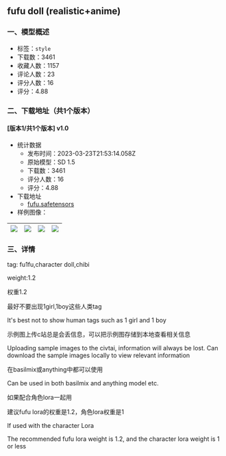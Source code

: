 ## fufu doll (realistic+anime)
### 一、模型概述

- 标签：`style`
- 下载数：3461
- 收藏人数：1157
- 评论人数：23
- 评分人数：16
- 评分：4.88

### 二、下载地址（共1个版本）

#### [版本1/共1个版本] v1.0

- 统计数据
  - 发布时间：2023-03-23T21:53:14.058Z
  - 原始模型：SD 1.5
  - 下载数：3461
  - 评分人数：16
  - 评分：4.88
- 下载地址
  - [fufu.safetensors](https://civitai.com/api/download/models/26696)
- 样例图像：

| <img src="https://image.civitai.com/xG1nkqKTMzGDvpLrqFT7WA/ed57c1c0-415e-468f-bee2-5d17b5073e00/width=450/294357.jpeg" /> | <img src="https://image.civitai.com/xG1nkqKTMzGDvpLrqFT7WA/ba35a059-920f-402d-efe0-ae182c6f0200/width=450/294356.jpeg" /> | <img src="https://image.civitai.com/xG1nkqKTMzGDvpLrqFT7WA/95d8e9cd-5950-4324-6a41-332b8ef0e600/width=450/294355.jpeg" /> | <img src="https://image.civitai.com/xG1nkqKTMzGDvpLrqFT7WA/ebe2d6d8-5ecb-4da8-70d8-b7cf3e432400/width=450/301918.jpeg" /> |
| ---- | ---- | ---- | ---- |


### 三、详情
<p>tag: fu1fu,character doll,chibi</p><p>weight:1.2</p><p>权重1.2</p><p></p><p>最好不要出现1girl,1boy这些人类tag</p><p>It's best not to show human tags such as 1 girl and 1 boy</p><p></p><p>示例图上传c站总是会丢信息，可以把示例图存储到本地查看相关信息</p><p>Uploading sample images to the civtai, information will always be lost. Can download the sample images locally to view relevant information</p><p></p><p>在basilmix或anything中都可以使用</p><p>Can be used in both basilmix and anything model etc.</p><p></p><p>如果配合角色lora一起用</p><p>建议fufu lora的权重是1.2，角色lora权重是1</p><p></p><p>If used with the character Lora</p><p>The recommended fufu lora weight is 1.2, and the character lora weight is 1 or less</p>